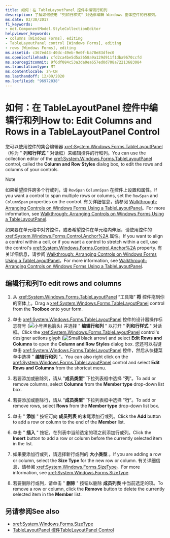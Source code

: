 ```yaml
---
title: 如何：在 TableLayoutPanel 控件中编辑行和列
description: 了解如何使用 "列和行样式" 对话框编辑 Windows 窗体控件的行和列。
ms.date: 03/30/2017
f1_keywords:
- net.ComponentModel.StyleCollectionEditor
helpviewer_keywords:
- columns [Windows Forms], editing
- TableLayoutPanel control [Windows Forms], editing
- rows [Windows Forms], editing
ms.assetid: c367ed43-40dc-49eb-9e0f-ba70e83dfec0
ms.openlocfilehash: cfd2ca4be5d5a2658a9a129d911f1dba9670ccfd
ms.sourcegitcommit: 9f6df084c53a3da0ea657ed0d708a72213683084
ms.translationtype: MT
ms.contentlocale: zh-CN
ms.lasthandoff: 12/09/2020
ms.locfileid: "96972038"
---
```

# <a name="how-to-edit-columns-and-rows-in-a-tablelayoutpanel-control"></a><span data-ttu-id="76cfa-103">如何：在 TableLayoutPanel 控件中编辑行和列</span><span class="sxs-lookup"><span data-stu-id="76cfa-103">How to: Edit Columns and Rows in a TableLayoutPanel Control</span></span>

<span data-ttu-id="76cfa-104">您可以使用控件的集合编辑器 <xref:System.Windows.Forms.TableLayoutPanel> （称为 " **列和行样式** " 对话框）来编辑控件的行和列。</span><span class="sxs-lookup"><span data-stu-id="76cfa-104">You can use the collection editor of the <xref:System.Windows.Forms.TableLayoutPanel> control, called the **Column and Row Styles** dialog box, to edit the rows and columns of your controls.</span></span>

> [!NOTE]
> <span data-ttu-id="76cfa-105">如果希望控件跨多个行或列，请 `RowSpan` `ColumnSpan` 在控件上设置和属性。</span><span class="sxs-lookup"><span data-stu-id="76cfa-105">If you want a control to span multiple rows or columns, set the `RowSpan` and `ColumnSpan` properties on the control.</span></span> <span data-ttu-id="76cfa-106">有关详细信息，请参阅 [Walkthrough: Arranging Controls on Windows Forms Using a TableLayoutPanel](walkthrough-arranging-controls-on-windows-forms-using-a-tablelayoutpanel.md)。</span><span class="sxs-lookup"><span data-stu-id="76cfa-106">For more information, see [Walkthrough: Arranging Controls on Windows Forms Using a TableLayoutPanel](walkthrough-arranging-controls-on-windows-forms-using-a-tablelayoutpanel.md).</span></span>
>
> <span data-ttu-id="76cfa-107">如果要在单元格中对齐控件，或者希望控件在单元格内伸展，请使用控件的 <xref:System.Windows.Forms.Control.Anchor%2A> 属性。</span><span class="sxs-lookup"><span data-stu-id="76cfa-107">If you want to align a control within a cell, or if you want a control to stretch within a cell, use the control's <xref:System.Windows.Forms.Control.Anchor%2A> property.</span></span> <span data-ttu-id="76cfa-108">有关详细信息，请参阅 [Walkthrough: Arranging Controls on Windows Forms Using a TableLayoutPanel](walkthrough-arranging-controls-on-windows-forms-using-a-tablelayoutpanel.md)。</span><span class="sxs-lookup"><span data-stu-id="76cfa-108">For more information, see [Walkthrough: Arranging Controls on Windows Forms Using a TableLayoutPanel](walkthrough-arranging-controls-on-windows-forms-using-a-tablelayoutpanel.md).</span></span>

## <a name="to-edit-rows-and-columns"></a><span data-ttu-id="76cfa-109">编辑行和列</span><span class="sxs-lookup"><span data-stu-id="76cfa-109">To edit rows and columns</span></span>

1. <span data-ttu-id="76cfa-110">从 <xref:System.Windows.Forms.TableLayoutPanel> “工具箱” **将** 控件拖到你的窗体上。</span><span class="sxs-lookup"><span data-stu-id="76cfa-110">Drag a <xref:System.Windows.Forms.TableLayoutPanel> control from the **Toolbox** onto your form.</span></span>

2. <span data-ttu-id="76cfa-111">单击 <xref:System.Windows.Forms.TableLayoutPanel> 控件的设计器操作标志符号 (![ 小号黑色箭头 ](./media/designer-actions-glyph.gif)) 并选择 " **编辑行和列** " 以打开 " **列和行样式** " 对话框。</span><span class="sxs-lookup"><span data-stu-id="76cfa-111">Click the <xref:System.Windows.Forms.TableLayoutPanel> control's designer actions glyph (![Small black arrow](./media/designer-actions-glyph.gif)) and select **Edit Rows and Columns** to open the **Column and Row Styles** dialog box.</span></span> <span data-ttu-id="76cfa-112">您还可以右键单击 <xref:System.Windows.Forms.TableLayoutPanel> 控件，然后从快捷菜单中选择 " **编辑行和列** "。</span><span class="sxs-lookup"><span data-stu-id="76cfa-112">You can also right click on the <xref:System.Windows.Forms.TableLayoutPanel> control and select **Edit Rows and Columns** from the shortcut menu.</span></span>

3. <span data-ttu-id="76cfa-113">若要添加或删除列，请从 "**成员类型**" 下拉列表框中选择 "**列**"。</span><span class="sxs-lookup"><span data-stu-id="76cfa-113">To add or remove columns, select **Columns** from the **Member type** drop-down list box.</span></span>

4. <span data-ttu-id="76cfa-114">若要添加或删除行，请从 "**成员类型**" 下拉列表框中选择 "**行**"。</span><span class="sxs-lookup"><span data-stu-id="76cfa-114">To add or remove rows, select **Rows** from the **Member type** drop-down list box.</span></span>

5. <span data-ttu-id="76cfa-115">单击 " **添加** " 按钮可向 **成员列表** 的末尾添加行或列。</span><span class="sxs-lookup"><span data-stu-id="76cfa-115">Click the **Add** button to add a row or column to the end of the **Member** list.</span></span>

6. <span data-ttu-id="76cfa-116">单击 " **插入** " 按钮，在列表中当前选定的项之前添加行或列。</span><span class="sxs-lookup"><span data-stu-id="76cfa-116">Click the **Insert** button to add a row or column before the currently selected item in the list.</span></span>

7. <span data-ttu-id="76cfa-117">如果要添加行或列，请选择新行或列的 **大小类型** 。</span><span class="sxs-lookup"><span data-stu-id="76cfa-117">If you are adding a row or column, select the **Size Type** for the new row or column.</span></span> <span data-ttu-id="76cfa-118">有关详细信息，请参阅 <xref:System.Windows.Forms.SizeType>。</span><span class="sxs-lookup"><span data-stu-id="76cfa-118">For more information, see <xref:System.Windows.Forms.SizeType>.</span></span>

8. <span data-ttu-id="76cfa-119">若要删除行或列，请单击 " **删除** " 按钮以删除 **成员列表** 中当前选定的项。</span><span class="sxs-lookup"><span data-stu-id="76cfa-119">To remove a row or column, click the **Remove** button to delete the currently selected item in the **Member** list.</span></span>

## <a name="see-also"></a><span data-ttu-id="76cfa-120">另请参阅</span><span class="sxs-lookup"><span data-stu-id="76cfa-120">See also</span></span>

- <xref:System.Windows.Forms.SizeType>
- [<span data-ttu-id="76cfa-121">TableLayoutPanel 控件</span><span class="sxs-lookup"><span data-stu-id="76cfa-121">TableLayoutPanel Control</span></span>](tablelayoutpanel-control-windows-forms.md)
